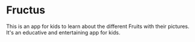 # Fructus
This is an app for kids to learn about the different Fruits with their pictures. It's an educative and entertaining app for kids.
